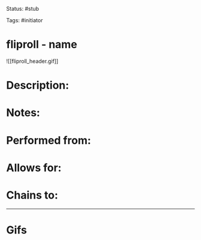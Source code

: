 Status: #stub 

Tags: #initiator

# fliproll - name
![[fliproll_header.gif]]
# Description:


# Notes:


# Performed from:


# Allows for:


# Chains to:


___
# Gifs
